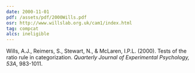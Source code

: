 ```yaml
---
date: 2000-11-01
pdf: /assets/pdf/2000Wills.pdf
osr: http://www.willslab.org.uk/cam1/index.html
tag: compcat
alcs: ineligible
---
```


Wills, A.J., Reimers, S., Stewart, N., & McLaren, I.P.L. (2000). Tests of the ratio rule in categorization. _Quarterly Journal of Experimental Psychology, 53A_, 983-1011.
